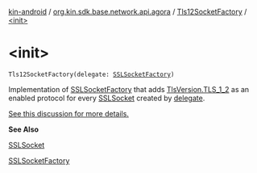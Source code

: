 [kin-android](../../index.md) / [org.kin.sdk.base.network.api.agora](../index.md) / [Tls12SocketFactory](index.md) / [&lt;init&gt;](./-init-.md)

# &lt;init&gt;

`Tls12SocketFactory(delegate: `[`SSLSocketFactory`](https://docs.oracle.com/javase/6/docs/api/javax/net/ssl/SSLSocketFactory.html)`)`

Implementation of [SSLSocketFactory](https://docs.oracle.com/javase/6/docs/api/javax/net/ssl/SSLSocketFactory.html) that adds [TlsVersion.TLS_1_2](#) as an enabled protocol for every [SSLSocket](https://docs.oracle.com/javase/6/docs/api/javax/net/ssl/SSLSocket.html)
created by [delegate](#).

[See this discussion for more details.](https://github.com/square/okhttp/issues/2372#issuecomment-244807676)

**See Also**

[SSLSocket](https://docs.oracle.com/javase/6/docs/api/javax/net/ssl/SSLSocket.html)

[SSLSocketFactory](https://docs.oracle.com/javase/6/docs/api/javax/net/ssl/SSLSocketFactory.html)

